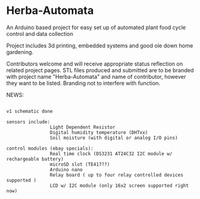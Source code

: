 # Herba-Automata

An Arduino based project for easy set up of automated plant food cycle control
and data collection

Project includes 3d printing, embedded systems and good ole down home gardening.

Contributors welcome and will receive appropriate status reflection on related project pages.
STL files produced and submitted are to be branded with project name "Herba-Automata" and 
name of contributor, however they want to be listed. Branding not to interfere with function.





NEWS:
~~~~~

v1 schematic done

sensors include:
				Light Dependent Resistor
				Digital humidity temperature (DHTxx)
				Soil moisture (with digital or analog I/O pins)

control modules (ebay specials):
				Real time clock (DS3231 AT24C32 I2C module w/ rechargeable battery)
				microSD slot (TE417??)
				Arduino nano
				Relay board ( up to four relay controlled devices supported )
				LCD w/ I2C module (only 16x2 screen supported right now)
				